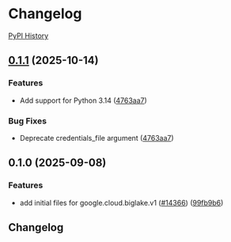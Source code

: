 # Changelog

[PyPI History][1]

[1]: https://pypi.org/project/google-cloud-biglake/#history

## [0.1.1](https://github.com/googleapis/google-cloud-python/compare/google-cloud-biglake-v0.1.0...google-cloud-biglake-v0.1.1) (2025-10-14)


### Features

* Add support for Python 3.14 ([4763aa7](https://github.com/googleapis/google-cloud-python/commit/4763aa7938438d66677f73c0775babf2ccdfe3af))


### Bug Fixes

* Deprecate credentials_file argument ([4763aa7](https://github.com/googleapis/google-cloud-python/commit/4763aa7938438d66677f73c0775babf2ccdfe3af))

## 0.1.0 (2025-09-08)


### Features

* add initial files for google.cloud.biglake.v1 ([#14366](https://github.com/googleapis/google-cloud-python/issues/14366)) ([99fb9b6](https://github.com/googleapis/google-cloud-python/commit/99fb9b676fae2e51ca660da4434dfd3f043e6185))

## Changelog
